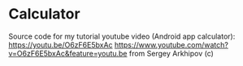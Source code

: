 # Calculator
Source code for my tutorial youtube video (Android app calculator): https://youtu.be/O6zF6E5bxAc
https://www.youtube.com/watch?v=O6zF6E5bxAc&feature=youtu.be  from Sergey Arkhipov (c)
